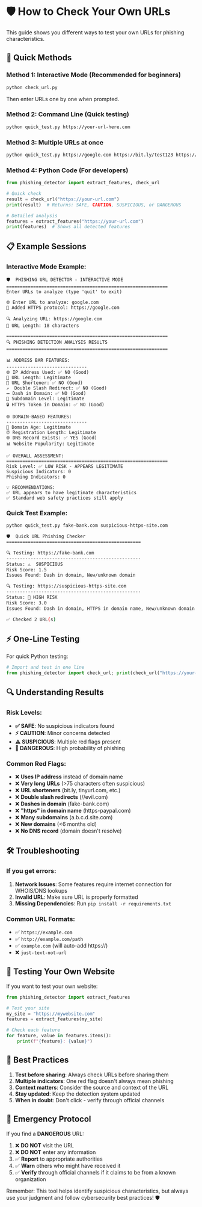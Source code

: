 # 🛡️ How to Check Your Own URLs

This guide shows you different ways to test your own URLs for phishing characteristics.

## 🚀 Quick Methods

### Method 1: Interactive Mode (Recommended for beginners)
```bash
python check_url.py
```
Then enter URLs one by one when prompted.

### Method 2: Command Line (Quick testing)
```bash
python quick_test.py https://your-url-here.com
```

### Method 3: Multiple URLs at once
```bash
python quick_test.py https://google.com https://bit.ly/test123 https://suspicious-site.com
```

### Method 4: Python Code (For developers)
```python
from phishing_detector import extract_features, check_url

# Quick check
result = check_url("https://your-url.com")
print(result)  # Returns: SAFE, CAUTION, SUSPICIOUS, or DANGEROUS

# Detailed analysis
features = extract_features("https://your-url.com")
print(features)  # Shows all detected features
```

## 📋 Example Sessions

### Interactive Mode Example:
```
🛡️  PHISHING URL DETECTOR - INTERACTIVE MODE
============================================================
Enter URLs to analyze (type 'quit' to exit)

🌐 Enter URL to analyze: google.com
🔧 Added HTTPS protocol: https://google.com

🔍 Analyzing URL: https://google.com
📏 URL Length: 18 characters

============================================================
🔍 PHISHING DETECTION ANALYSIS RESULTS
============================================================

📊 ADDRESS BAR FEATURES:
------------------------------
🌐 IP Address Used: ✅ NO (Good)
📏 URL Length: Legitimate
🔗 URL Shortener: ✅ NO (Good)
↗️  Double Slash Redirect: ✅ NO (Good)
➖ Dash in Domain: ✅ NO (Good)
🌿 Subdomain Level: Legitimate
🔒 HTTPS Token in Domain: ✅ NO (Good)

🌐 DOMAIN-BASED FEATURES:
------------------------------
📅 Domain Age: Legitimate
⏰ Registration Length: Legitimate
🌐 DNS Record Exists: ✅ YES (Good)
📊 Website Popularity: Legitimate

✅ OVERALL ASSESSMENT:
============================================================
Risk Level: ✅ LOW RISK - APPEARS LEGITIMATE
Suspicious Indicators: 0
Phishing Indicators: 0

💡 RECOMMENDATIONS:
✅ URL appears to have legitimate characteristics
✅ Standard web safety practices still apply
```

### Quick Test Example:
```bash
python quick_test.py fake-bank.com suspicious-https-site.com

🛡️  Quick URL Phishing Checker
==================================================

🔍 Testing: https://fake-bank.com
--------------------------------------------------
Status: ⚠️  SUSPICIOUS
Risk Score: 1.5
Issues Found: Dash in domain, New/unknown domain

🔍 Testing: https://suspicious-https-site.com
--------------------------------------------------
Status: 🚨 HIGH RISK  
Risk Score: 3.0
Issues Found: Dash in domain, HTTPS in domain name, New/unknown domain

✅ Checked 2 URL(s)
```

## ⚡ One-Line Testing

For quick Python testing:
```python
# Import and test in one line
from phishing_detector import check_url; print(check_url("https://your-url.com"))
```

## 🔍 Understanding Results

### Risk Levels:
- **✅ SAFE**: No suspicious indicators found
- **⚡ CAUTION**: Minor concerns detected  
- **⚠️ SUSPICIOUS**: Multiple red flags present
- **🚨 DANGEROUS**: High probability of phishing

### Common Red Flags:
- ❌ **Uses IP address** instead of domain name
- ❌ **Very long URLs** (>75 characters often suspicious)
- ❌ **URL shorteners** (bit.ly, tinyurl.com, etc.)
- ❌ **Double slash redirects** (//evil.com)
- ❌ **Dashes in domain** (fake-bank.com)
- ❌ **"https" in domain name** (https-paypal.com)
- ❌ **Many subdomains** (a.b.c.d.site.com)
- ❌ **New domains** (<6 months old)
- ❌ **No DNS record** (domain doesn't resolve)

## 🛠️ Troubleshooting

### If you get errors:
1. **Network Issues**: Some features require internet connection for WHOIS/DNS lookups
2. **Invalid URL**: Make sure URL is properly formatted
3. **Missing Dependencies**: Run `pip install -r requirements.txt`

### Common URL Formats:
- ✅ `https://example.com`
- ✅ `http://example.com/path`
- ✅ `example.com` (will auto-add https://)
- ❌ `just-text-not-url`

## 📝 Testing Your Own Website

If you want to test your own website:
```python
from phishing_detector import extract_features

# Test your site
my_site = "https://mywebsite.com"
features = extract_features(my_site)

# Check each feature
for feature, value in features.items():
    print(f"{feature}: {value}")
```

## 🎯 Best Practices

1. **Test before sharing**: Always check URLs before sharing them
2. **Multiple indicators**: One red flag doesn't always mean phishing
3. **Context matters**: Consider the source and context of the URL
4. **Stay updated**: Keep the detection system updated
5. **When in doubt**: Don't click - verify through official channels

## 🚨 Emergency Protocol

If you find a **DANGEROUS** URL:
1. ❌ **DO NOT** visit the URL
2. ❌ **DO NOT** enter any information
3. ✅ **Report** to appropriate authorities
4. ✅ **Warn** others who might have received it
5. ✅ **Verify** through official channels if it claims to be from a known organization

Remember: This tool helps identify suspicious characteristics, but always use your judgment and follow cybersecurity best practices! 🛡️
